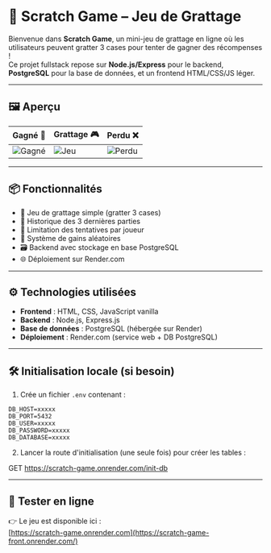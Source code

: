 # 🎰 Scratch Game – Jeu de Grattage

Bienvenue dans **Scratch Game**, un mini-jeu de grattage en ligne où les utilisateurs peuvent gratter 3 cases pour tenter de gagner des récompenses !  
Ce projet fullstack repose sur **Node.js/Express** pour le backend, **PostgreSQL** pour la base de données, et un frontend HTML/CSS/JS léger.

---

## 🖼️ Aperçu

| Gagné 🎉 | Grattage 🎮 | Perdu ❌ |
|---------|-------------|----------|
| ![Gagné](./captures/gagne.png) | ![Jeu](./captures/jeu.png) | ![Perdu](./captures/perdu.png) |

---

## 📦 Fonctionnalités

- 🎯 Jeu de grattage simple (gratter 3 cases)
- 🧠 Historique des 3 dernières parties
- 🔁 Limitation des tentatives par joueur
- 🧾 Système de gains aléatoires
- 🗃️ Backend avec stockage en base PostgreSQL
- 🌐 Déploiement sur Render.com

---

## ⚙️ Technologies utilisées

- **Frontend** : HTML, CSS, JavaScript vanilla
- **Backend** : Node.js, Express.js
- **Base de données** : PostgreSQL (hébergée sur Render)
- **Déploiement** : Render.com (service web + DB PostgreSQL)

---

## 🛠️ Initialisation locale (si besoin)

1. Crée un fichier `.env` contenant :

```env
DB_HOST=xxxxx
DB_PORT=5432
DB_USER=xxxxx
DB_PASSWORD=xxxxx
DB_DATABASE=xxxxx
```

2. Lancer la route d'initialisation (une seule fois) pour créer les tables :

GET https://scratch-game.onrender.com/init-db

---

## 🌱 Tester en ligne

👉 Le jeu est disponible ici :  
[https://scratch-game.onrender.com](https://scratch-game-front.onrender.com/)
